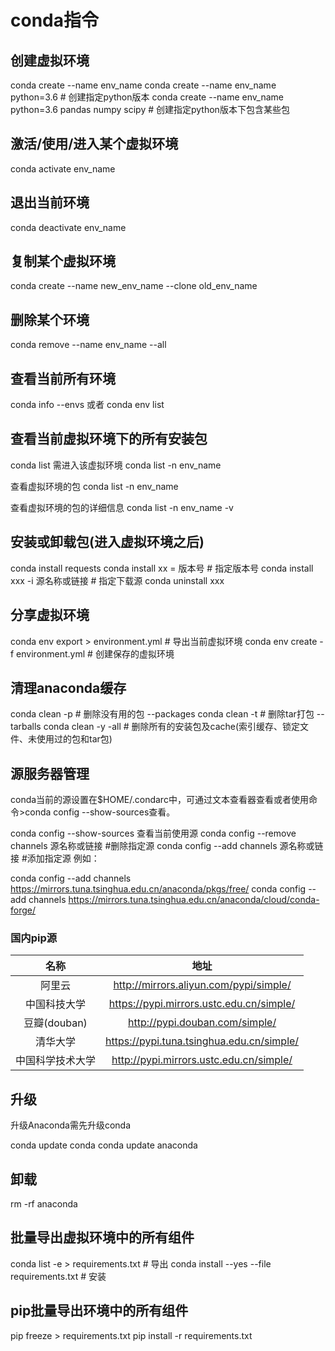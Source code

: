


# conda指令

## 创建虚拟环境
conda  create  --name  env_name
conda  create  --name  env_name python=3.6 # 创建指定python版本
conda  create  --name  env_name python=3.6 pandas numpy scipy # 创建指定python版本下包含某些包

## 激活/使用/进入某个虚拟环境
conda activate  env_name

## 退出当前环境
conda deactivate env_name

## 复制某个虚拟环境
conda  create  --name  new_env_name  --clone  old_env_name

## 删除某个环境
conda  remove  --name  env_name  --all

## 查看当前所有环境
conda  info  --envs   或者  conda  env  list

## 查看当前虚拟环境下的所有安装包
conda  list  需进入该虚拟环境
conda  list  -n  env_name

查看虚拟环境的包
conda  list  -n  env_name

查看虚拟环境的包的详细信息
conda  list  -n  env_name  -v

## 安装或卸载包(进入虚拟环境之后)
conda  install  requests
conda  install  xx = 版本号         # 指定版本号
conda  install  xxx -i 源名称或链接 # 指定下载源
conda  uninstall  xxx

## 分享虚拟环境
conda env export >  environment.yml  # 导出当前虚拟环境
conda env create -f environment.yml  # 创建保存的虚拟环境

## 清理anaconda缓存
conda clean -p      # 删除没有用的包 --packages
conda clean -t      # 删除tar打包   --tarballs
conda clean -y -all # 删除所有的安装包及cache(索引缓存、锁定文件、未使用过的包和tar包)

## 源服务器管理
conda当前的源设置在$HOME/.condarc中，可通过文本查看器查看或者使用命令>conda config --show-sources查看。

conda config --show-sources      查看当前使用源
conda config --remove channels   源名称或链接 #删除指定源
conda config --add    channels   源名称或链接 #添加指定源
例如：

conda config --add channels  https://mirrors.tuna.tsinghua.edu.cn/anaconda/pkgs/free/
conda config --add channels  https://mirrors.tuna.tsinghua.edu.cn/anaconda/cloud/conda-forge/

### 国内pip源
|  名称  |  地址  |
| :----: | :----: |
|阿里云  |   http://mirrors.aliyun.com/pypi/simple/  |
|中国科技大学 |    https://pypi.mirrors.ustc.edu.cn/simple/ |
|豆瓣(douban)|    http://pypi.douban.com/simple/    |
|清华大学 |   https://pypi.tuna.tsinghua.edu.cn/simple/ |
|中国科学技术大学 |    http://pypi.mirrors.ustc.edu.cn/simple/   |
 
## 升级
升级Anaconda需先升级conda

conda  update  conda
conda  update  anaconda

## 卸载
rm  -rf  anaconda

## 批量导出虚拟环境中的所有组件
conda list -e > requirements.txt             # 导出
conda install --yes --file requirements.txt  # 安装

## pip批量导出环境中的所有组件
pip freeze   > requirements.txt
pip install -r requirements.txt
